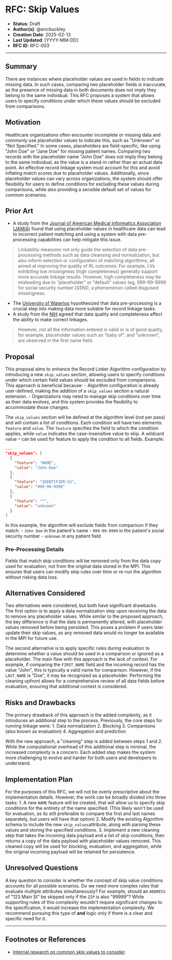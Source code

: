 # RFC: Skip Values

- **Status**: Draft
- **Author(s)**: @ericbuckley
- **Creation Date**: 2025-02-13
- **Last Updated**: [YYYY-MM-DD]
- **RFC ID**: RFC-003

---

## Summary

There are instances where placeholder values are used in fields to indicate missing data.
In such cases, comparing two placeholder fields is inaccurate, as the presence of missing
data in both documents does not imply they belong to the same individual. This RFC
proposes a system that allows users to specify conditions under which these values should
be excluded from comparisons.

## Motivation

Healthcare organizations often encounter incomplete or missing data and commonly use
placeholder values to indicate this, such as "Unknown" or "Not Specified." In some cases,
placeholders are field-specific, like using "John Doe" or "Jane Doe" for missing patient
names. Comparing two records with the placeholder name "John Doe" does not imply they
belong to the same individual, as the value is a stand-in rather than an actual data point.
An effective record linkage system must account for this and avoid inflating match scores
due to placeholder values. Additionally, since placeholder values can vary across
organizations, the system should offer flexibility for users to define conditions for
excluding these values during comparisons, while also providing a sensible default set of
values for common scenarios.

## Prior Art

- A study from the
[Journal of American Medical Informatics Association (JAMIA)](https://academic.oup.com/jamia/article/31/11/2651/7762307)
found that using placeholder values in healthcare data can lead to incorrect patient
matching and using a system with data pre-processing capabilities can help mitigate this issue.
> Linkability measures not only guide the selection of data pre-processing methods such as data cleansing and normalization, but also inform selection or configuration of matching algorithms, all aimed at improving the quality of RL outcomes. For example, LVs exhibiting low missingness (high completeness) generally support more accurate linkage results. However, high completeness may be misleading due to “placeholder” or “default” values (eg, 999-99-9999 for social security number [SSN]), a phenomenon called disguised missingness.
- The [University of Waterloo](https://uwaterloo.ca/networks-lab/blog/pre-processing-recordlinkage)
hypothesized that data pre-processing is a crucial step into making data more suitable for
record linkage tasks.
- A study from the [NIH](https://pmc.ncbi.nlm.nih.gov/articles/PMC10448229/) agreed that data
quality and completeness affect the ability to make correct linkages.
> However, not all the information entered is valid or is of good quality, for example, placeholder values such as “baby of”, and “unknown”, are observed in the first name field.

## Proposal

This proposal aims to enhance the Record Linker Algorithm configuration by introducing a
new `skip_values` section, allowing users to specify conditions under which certain field
values should be excluded from comparisons. This approach is beneficial because:
    - Algorithm configuration is already user-defined, making the addition of a
        `skip_values` section a natural extension.
    - Organizations may need to manage skip conditions over time as their data evolves,
        and this system provides the flexibility to accommodate those changes.

The `skip_values` section will be defined at the algorithm level (not per pass) and will
contain a list of conditions. Each condition will have two elements: `feature` and `value`.
The `feature` specifies the field to which the condition applies, while `value` indicates
the case-insensitive value to skip. A wildcard value `*` can be used for feature to apply
the condition to all fields. Example:

```json
...
"skip_values": [
  {
    "feature": "NAME",
    "value": "John Doe"
  },
  {
    "feature": "IDENTIFIER:SS",
    "value": "999-99-9999"
  },
  {
    "feature": "*",
    "value": "unknown"
  }
]
```

In this example, the algorithm will exclude fields from comparison if they match:
    - `John Doe` in the patient's name
    - `999-99-9999` in the patient's social security number
    - `unknown` in any patient field

### Pre-Processing Details

Fields that match skip conditions will be removed only from the data copy used for
evaluation, not from the original data stored in the MPI. This ensures that users can
modify skip rules over time or re-run the algorithm without risking data loss.

## Alternatives Considered

Two alternatives were considered, but both have significant drawbacks. The first option is
to apply a data normalization step upon receiving the data to remove any placeholder values.
While similar to the proposed approach, the key difference is that the data is permanently
altered, with placeholder values removed before being persisted. This poses a problem if
users later update their skip values, as any removed data would no longer be available in
the MPI for future use.

The second alternative is to apply specific rules during evaluation to determine whether a
value should be used in a comparison or ignored as a placeholder. The main flaw with this
approach is the lack of context. For example, if comparing the `FIRST_NAME` field and the
incoming record has the value "John", this is typically a valid name for comparison.
However, if the `LAST_NAME` is "Doe", it may be recognized as a placeholder. Performing the
cleaning upfront allows for a comprehensive review of all data fields before evaluation,
ensuring that additional context is considered.

## Risks and Drawbacks

The primary drawback of this approach is the added complexity, as it introduces an
additional step to the process. Previously, the core steps for running linkage were:
    1. Data normalization
    2. Blocking
    3. Comparisons (also known as evaluation)
    4. Aggregation and prediction

With the new approach, a "cleaning" step is added between steps 1 and 2. While the
computational overhead of this additional step is minimal, the increased complexity is a
concern. Each added step makes the system more challenging to evolve and harder for both
users and developers to understand.

## Implementation Plan

For the purposes of this RFC, we will not be overly prescriptive about the implementation
details. However, the work can be broadly divided into three tasks:
    1. A new `NAME` feature will be created, that will allow us to specify skip conditions
        for the entirety of the name specified. (This likely won't be used for evaluation,
        as its still preferable to compare the first and last names separately, but users
        will have that option)
    2. Modify the existing Algorithm schema to include the new `skip_values`attribute,
        along with parsing these values and storing the specified conditions.
    3. Implement a new cleaning step that takes the incoming data payload and a list of skip
        conditions, then returns a copy of the data payload with placeholder values removed.
        This cleaned copy will be used for blocking, evaluation, and aggregation, while the
        original incoming payload will be retained for persistence.

## Unresolved Questions

A key question to consider is whether the concept of skip value conditions accounts for all
possible scenarios. Do we need more complex rules that evaluate multiple attributes
simultaneously? For example, should an `ADDRESS` of "123 Main St" be skipped only if the
`ZIP` is also "99999"? While supporting rules of this complexity wouldn't require
significant changes to the specification, it would increase the implementation complexity.
We recommend pursuing this type of **and** logic only if there is a clear and specific need
for it.

---

## Footnotes or References

- [Internal research on common skip values to consider](https://cdc.sharepoint.com/:w:/r/teams/OPHDST-IRD-DIBBs/_layouts/15/Doc.aspx?sourcedoc=%7B543cf7ff-8992-41aa-8595-5b49194b5c3a%7D&action=editnew).
